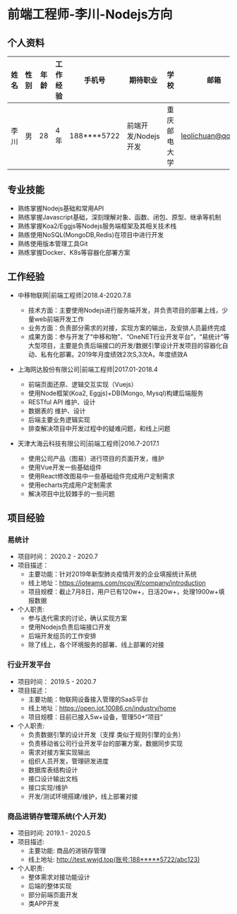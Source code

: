 <!--
author: leo
date: 2120-07-02
title: 个人简历
tags: 简历
category: backend
status: public
summary: 个人简历
-->

# 前端工程师-李川-Nodejs方向

## 个人资料
| 姓名 | 性别 | 年龄 | 工作经验 | 手机号 | 期待职业 | 学校 | 邮箱 |
| - | - | - | - | - | - | - | - |
| 李川 | 男 | 28 | 4年 | 188****5722 | 前端开发/Nodejs开发 | 重庆邮电大学 | leolichuan@qq.com |

## 专业技能
- 熟练掌握Nodejs基础和常用API
- 熟练掌握Javascript基础，深刻理解对象、函数、闭包、原型、继承等机制
- 熟练掌握Koa2/Eggjs等Nodejs服务端框架及其相关技术栈
- 熟练使用NoSQL(MongoDB,Redis)在项目中进行开发
- 熟练使用版本管理工具Git
- 熟练掌握Docker、K8s等容器化部署方案


## 工作经验
- 中移物联网|前端工程师|2018.4-2020.7.8
  - 技术方面：主要使用Nodejs进行服务端开发，并负责项目的部署上线，少量web前端开发工作
  - 业务方面：负责部分需求的对接，实现方案的输出，及安排人员最终完成
  - 成果方面：参与开发了“中移和物”、“OneNET行业开发平台”，“易统计”等大型项目，主要是负责后端接口的开发/数据引擎设计开发项目的容器化自动、私有化部署。2019年月度绩效2次S,3次A，年度绩效A
  
- 上海网达股份有限公司|前端工程师|2017.01-2018.4
  - 前端页面还原、逻辑交互实现（Vuejs）
  - 使用Node框架(Koa2, Eggjs)+DB(Mongo, Mysql)构建后端服务
  - RESTful API 维护、设计
  - 数据表的 维护、设计
  - 后端主要业务逻辑实现
  - 排查解决项目中开发过程中的疑难问题，和线上问题

- 天津大海云科技有限公司|前端工程师|2016.7-2017.1
  - 使用公司产品（图易）进行项目的页面开发，维护
  - 使用Vue开发一些基础组件
  - 使用React修改图易中一些基础组件完成用户定制需求
  - 使用echarts完成用户定制需求
  - 解决项目中比较棘手的一些问题

## 项目经验

### 易统计
- 项目时间： 2020.2 - 2020.7
- 项目描述：
  - 主要功能：针对2019年新型肺炎疫情开发的企业填报统计系统
  - 线上地址：https://ioteams.com/ncov/#/company/introduction
  - 项目规模：截止7月8日，用户已有120w+，日活20w+，处理1900w+填报数据
- 个人职责:
  - 参与迭代需求的讨论，确认实现方案
  - 使用Nodejs负责后端接口开发
  - 后端开发组员的工作安排
  - 除了线上，各个环境服务的部署、线上部署的对接

### 行业开发平台
- 项目时间： 2019.5 - 2020.7
- 项目描述：
  - 主要功能：物联网设备接入管理的SaaS平台
  - 线上地址：https://open.iot.10086.cn/industry/home
  - 项目规模：目前已接入5w+设备，管理50+“项目”
- 个人职责:
  - 负责数据引擎的设计开发（支撑 类似于规则引擎的业务）
  - 负责移动省公司行业开发平台的部署方案，数据同步实现
  - 需求对接方案实现输出
  - 组织人员开发，管理研发进度
  - 数据库表结构设计
  - 接口设计输出文档
  - 接口实现/维护
  - 开发/测试环境搭建/维护，线上部署对接

### 商品进销存管理系统(个人开发)
- 项目时间: 2019.1 - 2020.5
- 项目描述:
  - 主要功能: 商品的进销存管理
  - 线上地址: http://test.wwjd.top(账号:188*****5722/abc123)
- 个人职责:
  - 整体需求对接功能设计
  - 后端的整体实现
  - 部分前端页面开发
  - 类APP开发